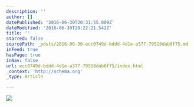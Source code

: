 ```yaml
---
description: ''
author: []
datePublished: '2016-06-30T20:31:55.009Z'
dateModified: '2016-06-30T20:22:21.542Z'
title: ''
starred: false
sourcePath: _posts/2016-06-30-ecc0749d-bddd-4d1e-a377-79518dab0f75.md
inFeed: true
hasPage: true
inNav: false
url: ecc0749d-bddd-4d1e-a377-79518dab0f75/index.html
_context: 'http://schema.org'
_type: Article

---
```

![](https://the-grid-user-content.s3-us-west-2.amazonaws.com/838e17ed-ba27-478b-85c8-8a72ba801f1d.jpg)